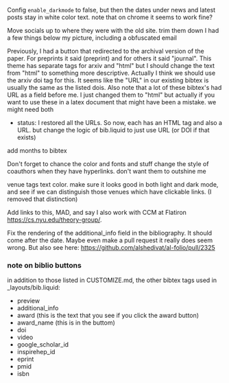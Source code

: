 Config `enable_darkmode` to false, but then the dates under news and latest posts stay in white color text. note that on chrome it seems to work fine?

Move socials up to where they were with the old site. trim them down
I had a few things below my picture, including a obfuscated email

Previously, I had a button that redirected to the archival version of the paper. For preprints it said (preprint) and for others it said "journal".
This theme has separate tags for arxiv and "html" but I should change the text from "html" to something more descriptive.
Actually I think we should use the arxiv doi tag for this. It seems like the "URL" in our existing bibtex is usually the same as the listed dois.
Also note that a lot of these bibtex's had URL as a field before me. I just changed them to "html" but actually if you want to use these in a latex document that might have been a mistake. we might need both
- status: I restored all the URLs. So now, each has an HTML tag and also a URL. but change the logic of bib.liquid to just use URL (or DOI if that exists)

add months to bibtex

Don't forget to chance the color and fonts and stuff
change the style of coauthors when they have hyperlinks. don't want them to outshine me

venue tags text color. make sure it looks good in both light and dark mode, and see if we can distinguish those venues which have clickable links. (I removed that distinction)

Add links to this, MAD, and say I also work with CCM at Flatiron https://cs.nyu.edu/theory-group/.

Fix the rendering of the additional_info field in the bibliography. It should come after the date.
Maybe even make a pull request it really does seem wrong.
But also see here: https://github.com/alshedivat/al-folio/pull/2325

### note on biblio buttons
in addition to those listed in CUSTOMIZE.md, the other bibtex tags used in _layouts/bib.liquid:
- preview
- additional_info
- award (this is the text that you see if you click the award button)
- award_name (this is in the buttom)
- doi
- video
- google_scholar_id
- inspirehep_id
- eprint
- pmid
- isbn
